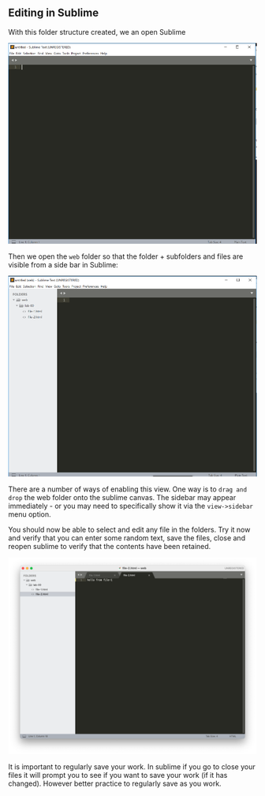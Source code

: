 ## Editing in Sublime

With this folder structure created, we an open Sublime

![](img/06x.png)

Then we open the `web` folder so that the folder + subfolders and files are visible from a side bar in Sublime:

![](img/07x.png)

There are a number of ways of enabling this view. One way is to `drag and drop` the web folder onto the sublime canvas. The sidebar may appear immediately - or you may need to specifically show it via the `view->sidebar` menu option.

You should now be able to select and edit any file in the folders. Try it now and verify that you can enter some random text, save the files, close and reopen sublime to verify that the contents have been retained.

![](img/44.png)

It is important to regularly save your work. In sublime if you go to close your files it will prompt you to see if you want to save your work (if it has changed). However better practice to regularly save as you work.
